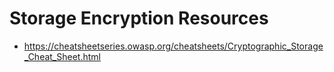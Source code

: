 
# Storage Encryption Resources

- https://cheatsheetseries.owasp.org/cheatsheets/Cryptographic_Storage_Cheat_Sheet.html

